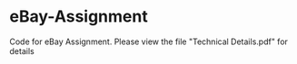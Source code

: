 # eBay-Assignment
Code for eBay Assignment. Please view the file "Technical Details.pdf" for details
